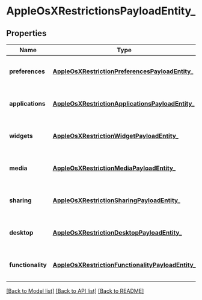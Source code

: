 # AppleOsXRestrictionsPayloadEntity_

## Properties
Name | Type | Description | Notes
------------ | ------------- | ------------- | -------------
**preferences** | [**AppleOsXRestrictionPreferencesPayloadEntity_**](AppleOsXRestrictionPreferencesPayloadEntity_.md) | Gets or sets restriction Preferences payload. | [optional] 
**applications** | [**AppleOsXRestrictionApplicationsPayloadEntity_**](AppleOsXRestrictionApplicationsPayloadEntity_.md) | Gets or sets restriction Applications payload. | [optional] 
**widgets** | [**AppleOsXRestrictionWidgetPayloadEntity_**](AppleOsXRestrictionWidgetPayloadEntity_.md) | Gets or sets restriction Widget payload. | [optional] 
**media** | [**AppleOsXRestrictionMediaPayloadEntity_**](AppleOsXRestrictionMediaPayloadEntity_.md) | Gets or sets restriction Media payload. | [optional] 
**sharing** | [**AppleOsXRestrictionSharingPayloadEntity_**](AppleOsXRestrictionSharingPayloadEntity_.md) | Gets or sets restriction Sharing payload. | [optional] 
**desktop** | [**AppleOsXRestrictionDesktopPayloadEntity_**](AppleOsXRestrictionDesktopPayloadEntity_.md) | Gets or sets restriction Desktop payload. | [optional] 
**functionality** | [**AppleOsXRestrictionFunctionalityPayloadEntity_**](AppleOsXRestrictionFunctionalityPayloadEntity_.md) | Gets or sets restriction Functionality payload. | [optional] 

[[Back to Model list]](../README.md#documentation-for-models) [[Back to API list]](../README.md#documentation-for-api-endpoints) [[Back to README]](../README.md)


